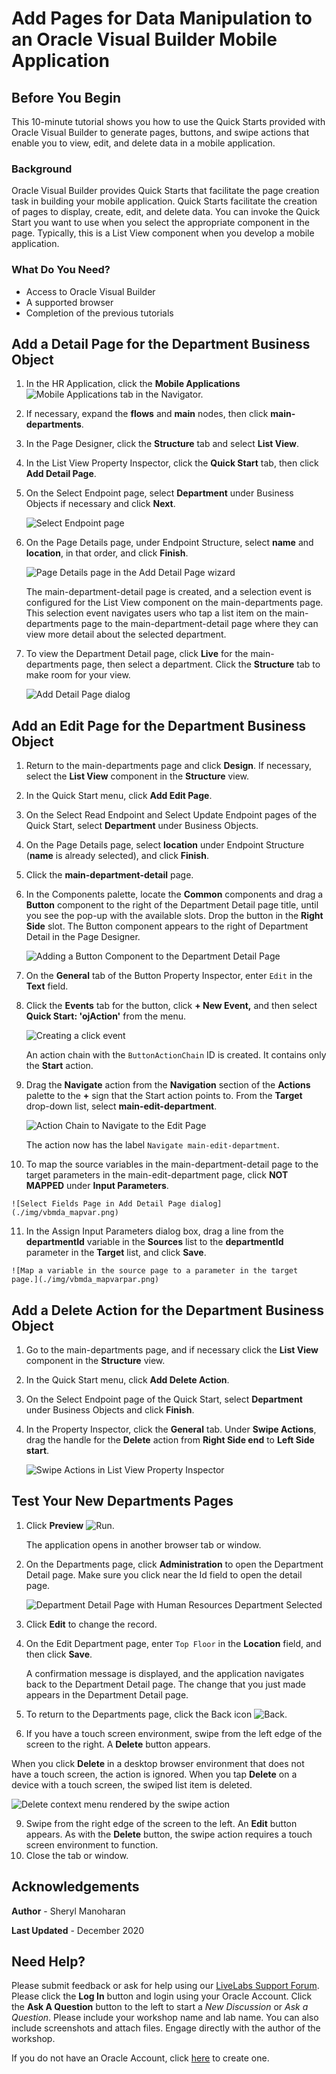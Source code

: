 # Add Pages for Data Manipulation to an Oracle Visual Builder Mobile Application

## Before You Begin

This 10-minute tutorial shows you how to use the Quick Starts provided with Oracle Visual Builder to generate pages, buttons, and swipe actions that enable you to view, edit, and delete data in a mobile application.

### Background

Oracle Visual Builder provides Quick Starts that facilitate the page creation task in building your mobile application. Quick Starts facilitate the creation of pages to display, create, edit, and delete data. You can invoke the Quick Start you want to use when you select the appropriate component in the page. Typically, this is a List View component when you develop a mobile application.

### What Do You Need?

-   Access to Oracle Visual Builder
-   A supported browser
-   Completion of the previous tutorials

## Add a Detail Page for the Department Business Object

1.  In the HR Application, click the **Mobile Applications** ![Mobile Applications](./img/vbmda_mobapp_icon.png) tab in the Navigator.
2.  If necessary, expand the **flows** and **main** nodes, then click **main-departments**.
3.  In the Page Designer, click the **Structure** tab and select **List View**.
4.  In the List View Property Inspector, click the **Quick Start** tab, then click **Add Detail Page**.
5.  On the Select Endpoint page, select **Department** under Business Objects if necessary and click **Next**.

    ![Select Endpoint page](./img/vbmda_detailep.png)

6.  On the Page Details page, under Endpoint Structure, select **name** and **location**, in that order, and click **Finish**.

    ![Page Details page in the Add Detail Page wizard](./img/vbmda_detailf.png)

    The main-department-detail page is created, and a selection event is configured for the List View component on the main-departments page. This selection event navigates users who tap a list item on the main-departments page to the main-department-detail page where they can view more detail about the selected department.

7.  To view the Department Detail page, click **Live** for the main-departments page, then select a department. Click the **Structure** tab to make room for your view.

    ![Add Detail Page dialog](./img/vbmda_detailfinal.png)


## Add an Edit Page for the Department Business Object

1.  Return to the main-departments page and click **Design**. If necessary, select the **List View** component in the **Structure** view.
2.  In the Quick Start menu, click **Add Edit Page**.
3.  On the Select Read Endpoint and Select Update Endpoint pages of the Quick Start, select **Department** under Business Objects.
4.  On the Page Details page, select **location** under Endpoint Structure (**name** is already selected), and click **Finish**.
5.  Click the **main-department-detail** page.
6.  In the Components palette, locate the **Common** components and drag a **Button** component to the right of the Department Detail page title, until you see the pop-up with the available slots. Drop the button in the **Right Side** slot. The Button component appears to the right of Department Detail in the Page Designer.

    ![Adding a Button Component to the Department Detail Page](./img/vbmda_deptdetail.png)

7.  On the **General** tab of the Button Property Inspector, enter `Edit` in the **Text** field.
8.  Click the **Events** tab for the button, click **\+ New Event,** and then select **Quick Start: 'ojAction'** from the menu.

    ![Creating a click event](./img/vbmda_cse_s4.png)

    An action chain with the `ButtonActionChain` ID is created. It contains only the **Start** action.

9.  Drag the **Navigate** action from the **Navigation** section of the **Actions** palette to the **+** sign that the Start action points to. From the **Target** drop-down list, select **main-edit-department**.

    ![Action Chain to Navigate to the Edit Page](./img/vbmda_cse_s6.png)

    The action now has the label `Navigate main-edit-department`.

10.  To map the source variables in the main-department-detail page to the target parameters in the main-edit-department page, click **NOT MAPPED** under **Input Parameters**.

    ![Select Fields Page in Add Detail Page dialog](./img/vbmda_mapvar.png)

11.  In the Assign Input Parameters dialog box, drag a line from the **departmentId** variable in the **Sources** list to the **departmentId** parameter in the **Target** list, and click **Save**.

    ![Map a variable in the source page to a parameter in the target page.](./img/vbmda_mapvarpar.png)


## Add a Delete Action for the Department Business Object

1.  Go to the main-departments page, and if necessary click the **List View** component in the **Structure** view.
2.  In the Quick Start menu, click **Add Delete Action**.
3.  On the Select Endpoint page of the Quick Start, select **Department** under Business Objects and click **Finish**.
4.  In the Property Inspector, click the **General** tab. Under **Swipe Actions**, drag the handle for the **Delete** action from **Right Side end** to **Left Side start**.

    ![Swipe Actions in List View Property Inspector](./img/vbmda_swipe_pi.png)


## Test Your New Departments Pages

1.  Click **Preview** ![Run](./img/vbmda_run_icon.png).

    The application opens in another browser tab or window. 

2.  On the Departments page, click **Administration** to open the Department Detail page. Make sure you click near the Id field to open the detail page.

    ![Department Detail Page with Human Resources Department Selected](img/vbmda_test_dept_detail.png)

3.  Click **Edit** to change the record.
4.  On the Edit Department page, enter `Top Floor` in the **Location** field, and then click **Save**.

    A confirmation message is displayed, and the application navigates back to the Department Detail page. The change that you just made appears in the Department Detail page.

5.  To return to the Departments page, click the Back icon ![Back](./img/vbmda_backbutton.png).
6.  If you have a touch screen environment, swipe from the left edge of the screen to the right. A **Delete** button appears.

When you click **Delete** in a desktop browser environment that does not have a touch screen, the action is ignored. When you tap **Delete** on a device with a touch screen, the swiped list item is deleted.

![Delete context menu rendered by the swipe action](./img/vbmda_swipe_rt.png)

9.  Swipe from the right edge of the screen to the left. An **Edit** button appears. As with the **Delete** button, the swipe action requires a touch screen environment to function. 
10.  Close the tab or window.

## Acknowledgements
**Author** - Sheryl Manoharan

**Last Updated** - December 2020

## Need Help?
Please submit feedback or ask for help using our [LiveLabs Support Forum](https://community.oracle.com/tech/developers/categories/livelabsdiscussions). Please click the **Log In** button and login using your Oracle Account. Click the **Ask A Question** button to the left to start a *New Discussion* or *Ask a Question*.  Please include your workshop name and lab name.  You can also include screenshots and attach files.  Engage directly with the author of the workshop.

If you do not have an Oracle Account, click [here](https://profile.oracle.com/myprofile/account/create-account.jspx) to create one.
